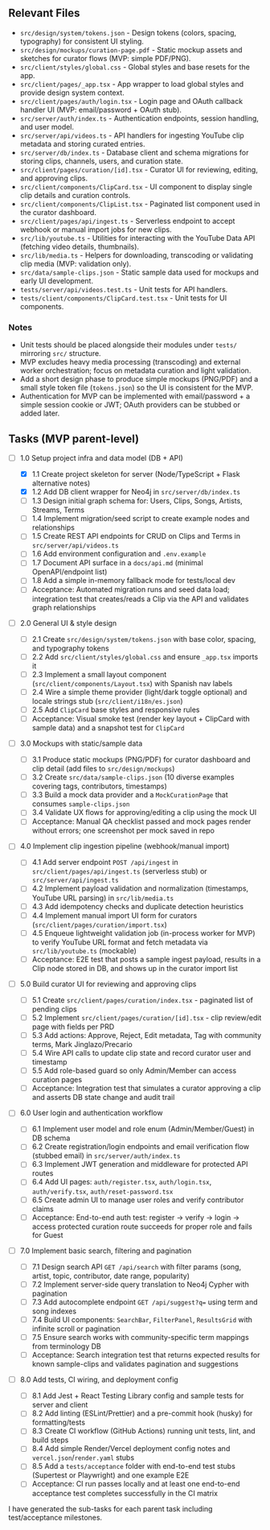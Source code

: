 ## Relevant Files

- `src/design/system/tokens.json` - Design tokens (colors, spacing, typography) for consistent UI styling.
- `src/design/mockups/curation-page.pdf` - Static mockup assets and sketches for curator flows (MVP: simple PDF/PNG).
- `src/client/styles/global.css` - Global styles and base resets for the app.
- `src/client/pages/_app.tsx` - App wrapper to load global styles and provide design system context.
- `src/client/pages/auth/login.tsx` - Login page and OAuth callback handler UI (MVP: email/password + OAuth stub).
- `src/server/auth/index.ts` - Authentication endpoints, session handling, and user model.
- `src/server/api/videos.ts` - API handlers for ingesting YouTube clip metadata and storing curated entries.
- `src/server/db/index.ts` - Database client and schema migrations for storing clips, channels, users, and curation state.
- `src/client/pages/curation/[id].tsx` - Curator UI for reviewing, editing, and approving clips.
- `src/client/components/ClipCard.tsx` - UI component to display single clip details and curation controls.
- `src/client/components/ClipList.tsx` - Paginated list component used in the curator dashboard.
- `src/client/pages/api/ingest.ts` - Serverless endpoint to accept webhook or manual import jobs for new clips.
- `src/lib/youtube.ts` - Utilities for interacting with the YouTube Data API (fetching video details, thumbnails).
- `src/lib/media.ts` - Helpers for downloading, transcoding or validating clip media (MVP: validation only).
- `src/data/sample-clips.json` - Static sample data used for mockups and early UI development.
- `tests/server/api/videos.test.ts` - Unit tests for API handlers.
- `tests/client/components/ClipCard.test.tsx` - Unit tests for UI components.

### Notes

- Unit tests should be placed alongside their modules under `tests/` mirroring `src/` structure.
- MVP excludes heavy media processing (transcoding) and external worker orchestration; focus on metadata curation and light validation.
- Add a short design phase to produce simple mockups (PNG/PDF) and a small style token file (`tokens.json`) so the UI is consistent for the MVP.
- Authentication for MVP can be implemented with email/password + a simple session cookie or JWT; OAuth providers can be stubbed or added later.

## Tasks (MVP parent-level)

- [ ] 1.0 Setup project infra and data model (DB + API)

  - [x] 1.1 Create project skeleton for server (Node/TypeScript + Flask alternative notes)
  - [x] 1.2 Add DB client wrapper for Neo4j in `src/server/db/index.ts`
  - [ ] 1.3 Design initial graph schema for: Users, Clips, Songs, Artists, Streams, Terms
  - [ ] 1.4 Implement migration/seed script to create example nodes and relationships
  - [ ] 1.5 Create REST API endpoints for CRUD on Clips and Terms in `src/server/api/videos.ts`
  - [ ] 1.6 Add environment configuration and `.env.example`
  - [ ] 1.7 Document API surface in a `docs/api.md` (minimal OpenAPI/endpoint list)
  - [ ] 1.8 Add a simple in-memory fallback mode for tests/local dev
  - [ ] Acceptance: Automated migration runs and seed data load; integration test that creates/reads a Clip via the API and validates graph relationships

- [ ] 2.0 General UI & style design

  - [ ] 2.1 Create `src/design/system/tokens.json` with base color, spacing, and typography tokens
  - [ ] 2.2 Add `src/client/styles/global.css` and ensure `_app.tsx` imports it
  - [ ] 2.3 Implement a small layout component (`src/client/components/Layout.tsx`) with Spanish nav labels
  - [ ] 2.4 Wire a simple theme provider (light/dark toggle optional) and locale strings stub (`src/client/i18n/es.json`)
  - [ ] 2.5 Add `ClipCard` base styles and responsive rules
  - [ ] Acceptance: Visual smoke test (render key layout + ClipCard with sample data) and a snapshot test for `ClipCard`

- [ ] 3.0 Mockups with static/sample data

  - [ ] 3.1 Produce static mockups (PNG/PDF) for curator dashboard and clip detail (add files to `src/design/mockups`)
  - [ ] 3.2 Create `src/data/sample-clips.json` (10 diverse examples covering tags, contributors, timestamps)
  - [ ] 3.3 Build a mock data provider and a `MockCurationPage` that consumes `sample-clips.json`
  - [ ] 3.4 Validate UX flows for approving/editing a clip using the mock UI
  - [ ] Acceptance: Manual QA checklist passed and mock pages render without errors; one screenshot per mock saved in repo

- [ ] 4.0 Implement clip ingestion pipeline (webhook/manual import)

  - [ ] 4.1 Add server endpoint `POST /api/ingest` in `src/client/pages/api/ingest.ts` (serverless stub) or `src/server/api/ingest.ts`
  - [ ] 4.2 Implement payload validation and normalization (timestamps, YouTube URL parsing) in `src/lib/media.ts`
  - [ ] 4.3 Add idempotency checks and duplicate detection heuristics
  - [ ] 4.4 Implement manual import UI form for curators (`src/client/pages/curation/import.tsx`)
  - [ ] 4.5 Enqueue lightweight validation job (in-process worker for MVP) to verify YouTube URL format and fetch metadata via `src/lib/youtube.ts` (mockable)
  - [ ] Acceptance: E2E test that posts a sample ingest payload, results in a Clip node stored in DB, and shows up in the curator import list

- [ ] 5.0 Build curator UI for reviewing and approving clips

  - [ ] 5.1 Create `src/client/pages/curation/index.tsx` - paginated list of pending clips
  - [ ] 5.2 Implement `src/client/pages/curation/[id].tsx` - clip review/edit page with fields per PRD
  - [ ] 5.3 Add actions: Approve, Reject, Edit metadata, Tag with community terms, Mark Jinglazo/Precario
  - [ ] 5.4 Wire API calls to update clip state and record curator user and timestamp
  - [ ] 5.5 Add role-based guard so only Admin/Member can access curation pages
  - [ ] Acceptance: Integration test that simulates a curator approving a clip and asserts DB state change and audit trail

- [ ] 6.0 User login and authentication workflow

  - [ ] 6.1 Implement user model and role enum (Admin/Member/Guest) in DB schema
  - [ ] 6.2 Create registration/login endpoints and email verification flow (stubbed email) in `src/server/auth/index.ts`
  - [ ] 6.3 Implement JWT generation and middleware for protected API routes
  - [ ] 6.4 Add UI pages: `auth/register.tsx`, `auth/login.tsx`, `auth/verify.tsx`, `auth/reset-password.tsx`
  - [ ] 6.5 Create admin UI to manage user roles and verify contributor claims
  - [ ] Acceptance: End-to-end auth test: register -> verify -> login -> access protected curation route succeeds for proper role and fails for Guest

- [ ] 7.0 Implement basic search, filtering and pagination

  - [ ] 7.1 Design search API `GET /api/search` with filter params (song, artist, topic, contributor, date range, popularity)
  - [ ] 7.2 Implement server-side query translation to Neo4j Cypher with pagination
  - [ ] 7.3 Add autocomplete endpoint `GET /api/suggest?q=` using term and song indexes
  - [ ] 7.4 Build UI components: `SearchBar`, `FilterPanel`, `ResultsGrid` with infinite scroll or pagination
  - [ ] 7.5 Ensure search works with community-specific term mappings from terminology DB
  - [ ] Acceptance: Search integration test that returns expected results for known sample-clips and validates pagination and suggestions

- [ ] 8.0 Add tests, CI wiring, and deployment config
  - [ ] 8.1 Add Jest + React Testing Library config and sample tests for server and client
  - [ ] 8.2 Add linting (ESLint/Prettier) and a pre-commit hook (husky) for formatting/tests
  - [ ] 8.3 Create CI workflow (GitHub Actions) running unit tests, lint, and build steps
  - [ ] 8.4 Add simple Render/Vercel deployment config notes and `vercel.json`/`render.yaml` stubs
  - [ ] 8.5 Add a `tests/acceptance` folder with end-to-end test stubs (Supertest or Playwright) and one example E2E
  - [ ] Acceptance: CI run passes locally and at least one end-to-end acceptance test completes successfully in the CI matrix

I have generated the sub-tasks for each parent task including test/acceptance milestones.
